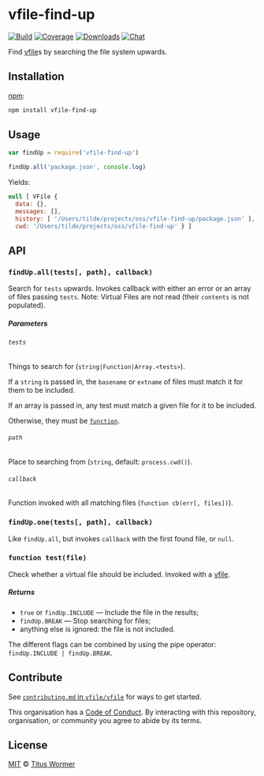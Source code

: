 # vfile-find-up

[![Build][build-badge]][build]
[![Coverage][coverage-badge]][coverage]
[![Downloads][downloads-badge]][downloads]
[![Chat][chat-badge]][chat]

Find [vfile][]s by searching the file system upwards.

## Installation

[npm][]:

```bash
npm install vfile-find-up
```

## Usage

```js
var findUp = require('vfile-find-up')

findUp.all('package.json', console.log)
```

Yields:

```js
null [ VFile {
  data: {},
  messages: [],
  history: [ '/Users/tilde/projects/oss/vfile-find-up/package.json' ],
  cwd: '/Users/tilde/projects/oss/vfile-find-up' } ]
```

## API

### `findUp.all(tests[, path], callback)`

Search for `tests` upwards.  Invokes callback with either an error
or an array of files passing `tests`.
Note: Virtual Files are not read (their `contents` is not populated).

##### Parameters

###### `tests`

Things to search for (`string|Function|Array.<tests>`).

If a `string` is passed in, the `basename` or `extname` of files
must match it for them to be included.

If an array is passed in, any test must match a given file for it
to be included.

Otherwise, they must be [`function`][test].

###### `path`

Place to searching from (`string`, default: `process.cwd()`).

###### `callback`

Function invoked with all matching files (`function cb(err[, files])`).

### `findUp.one(tests[, path], callback)`

Like `findUp.all`, but invokes `callback` with the first found
file, or `null`.

### `function test(file)`

Check whether a virtual file should be included.  Invoked with a
[vfile][].

##### Returns

*   `true` or `findUp.INCLUDE` — Include the file in the results;
*   `findUp.BREAK` — Stop searching for files;
*   anything else is ignored: the file is not included.

The different flags can be combined by using the pipe operator:
`findUp.INCLUDE | findUp.BREAK`.

## Contribute

See [`contributing.md` in `vfile/vfile`][contributing] for ways to get started.

This organisation has a [Code of Conduct][coc].  By interacting with this
repository, organisation, or community you agree to abide by its terms.

## License

[MIT][] © [Titus Wormer][author]

<!-- Definitions -->

[build-badge]: https://img.shields.io/travis/vfile/vfile-find-up.svg

[build]: https://travis-ci.org/vfile/vfile-find-up

[coverage-badge]: https://img.shields.io/codecov/c/github/vfile/vfile-v.svg

[coverage]: https://codecov.io/github/vfile/vfile-find-up

[downloads-badge]: https://img.shields.io/npm/dm/vfile-v.svg

[downloads]: https://www.npmjs.com/package/vfile-find-up

[chat-badge]: https://img.shields.io/badge/join%20the%20community-on%20spectrum-7b16ff.svg

[chat]: https://spectrum.chat/unified/vfile

[npm]: https://docs.npmjs.com/cli/install

[mit]: license

[author]: https://wooorm.com

[vfile]: https://github.com/vfile/vfile

[test]: #function-testfile

[contributing]: https://github.com/vfile/vfile/blob/master/contributing.md

[coc]: https://github.com/vfile/vfile/blob/master/code-of-conduct.md
